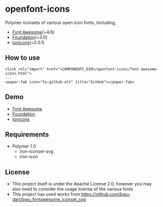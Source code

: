 # openfont-icons
Polymer iconsets of various open icon fonts, including,
- [Font Awesome](https://github.com/FortAwesome/Font-Awesome)(=4.6)
- [Foundation](https://github.com/zurb/foundation-icons)(=3.0)
- [Ionicons](https://github.com/driftyco/ionicons)(=2.0.1)

## How to use
```
<link rel="import" href="<COMPONENTS_DIR>/openfont-icons/font-awesome-icons.html">
...
<paper-fab icon="fa:github-alt" title="GitHub"></paper-fab>
```

## Demo
- [Font Awesome](https://nkming2.github.io/openfont-icons/demo/fa.html)
- [Foundation](https://nkming2.github.io/openfont-icons/demo/fi.html)
- [Ionicons](https://nkming2.github.io/openfont-icons/demo/ion.html)

## Requirements
- Polymer 1.0
  - iron-iconset-svg
  - iron-icon

## License
- This project itself is under the Apache License 2.0, however you may also need to consider the usage license of the various fonts
- This project has used works from https://github.com/bwu-dart/bwu_fontawesome_iconset_svg
